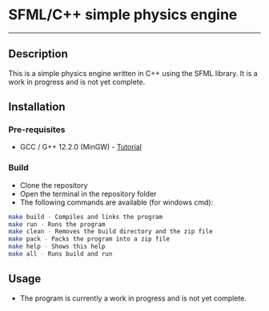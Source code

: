 # SFML/C++ simple physics engine
---
## Description
This is a simple physics engine written in C++ using the SFML library. It is a work in progress and is not yet complete.

## Installation
### Pre-requisites
- GCC / G++ 12.2.0 (MinGW) - [Tutorial](https://www.freecodecamp.org/news/how-to-install-c-and-cpp-compiler-on-windows/)

### Build
- Clone the repository
- Open the terminal in the repository folder
- The following commands are available (for windows cmd):
```bash
make build - Compiles and links the program
make run - Runs the program
make clean - Removes the build directory and the zip file
make pack - Packs the program into a zip file
make help - Shows this help
make all - Runs build and run
```

## Usage
- The program is currently a work in progress and is not yet complete.
